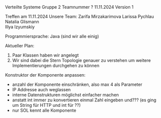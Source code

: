 Verteilte Systeme
Gruppe 2
Teamnummer ?
11.11.2024    Version 1

Treffen am 11.11.2024
Unsere Team:
Zarifa Mirzakarimova
Larissa Pychlau
Natalia Glismann	
Illya Izyumskiy

Programmiersprache:
Java (sind wir alle einig)

Aktueller Plan:
1.	Paar Klassen haben wir angelegt
2.	Wir sind dabei die Stern Topologie genauer zu verstehen um weitere Implementierungen durchgehen zu können

Konstruktor der Komponente anpassen:
- anzahl der Komponente einschränken, also max 4 als Parameter
- IP Addresse auch weglassen
- interne Datenstrukturen möglichst einfacher machen 
- anstatt int immer zu konvertieren einmal Zahl eingeben und??? (es ging um String für HTTP und int für ??)
- nur SOL kennt alle Komponente

	





